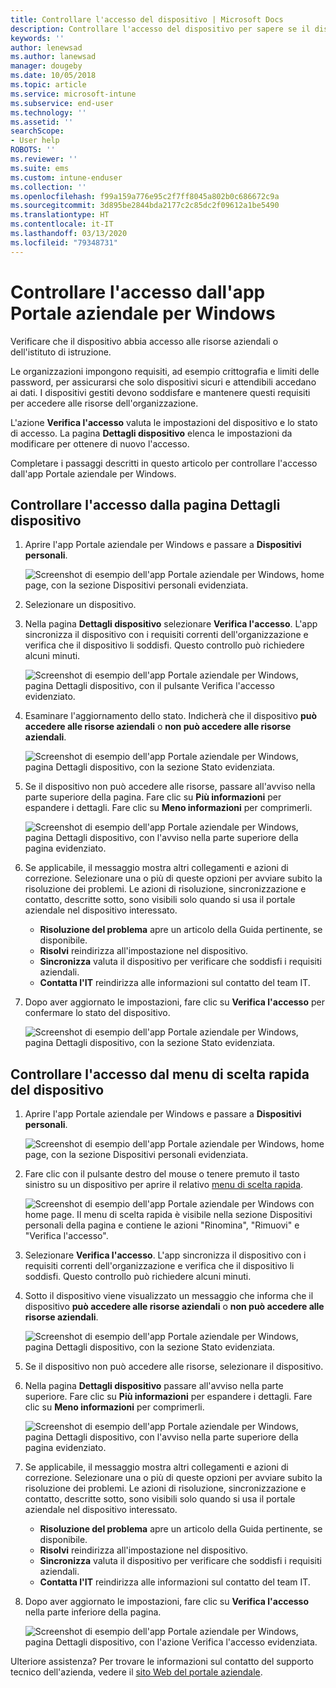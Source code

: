 ```yaml
---
title: Controllare l'accesso del dispositivo | Microsoft Docs
description: Controllare l'accesso del dispositivo per sapere se il dispositivo soddisfa i requisiti e riesce ad accedere alle risorse aziendali o dell'istituto di istruzione.
keywords: ''
author: lenewsad
ms.author: lanewsad
manager: dougeby
ms.date: 10/05/2018
ms.topic: article
ms.service: microsoft-intune
ms.subservice: end-user
ms.technology: ''
ms.assetid: ''
searchScope:
- User help
ROBOTS: ''
ms.reviewer: ''
ms.suite: ems
ms.custom: intune-enduser
ms.collection: ''
ms.openlocfilehash: f99a159a776e95c2f7ff8045a802b0c686672c9a
ms.sourcegitcommit: 3d895be2844bda2177c2c85dc2f09612a1be5490
ms.translationtype: HT
ms.contentlocale: it-IT
ms.lasthandoff: 03/13/2020
ms.locfileid: "79348731"
---
```

# <a name="check-access-from-company-portal-app-for-windows"></a>Controllare l'accesso dall'app Portale aziendale per Windows

Verificare che il dispositivo abbia accesso alle risorse aziendali o dell'istituto di istruzione. 

Le organizzazioni impongono requisiti, ad esempio crittografia e limiti delle password, per assicurarsi che solo dispositivi sicuri e attendibili accedano ai dati. I dispositivi gestiti devono soddisfare e mantenere questi requisiti per accedere alle risorse dell'organizzazione.

L'azione **Verifica l'accesso** valuta le impostazioni del dispositivo e lo stato di accesso. La pagina **Dettagli dispositivo** elenca le impostazioni da modificare per ottenere di nuovo l'accesso. 

Completare i passaggi descritti in questo articolo per controllare l'accesso dall'app Portale aziendale per Windows.  

## <a name="check-access-from-device-details-page"></a>Controllare l'accesso dalla pagina Dettagli dispositivo  
1. Aprire l'app Portale aziendale per Windows e passare a **Dispositivi personali**.  

    ![Screenshot di esempio dell'app Portale aziendale per Windows, home page, con la sezione Dispositivi personali evidenziata.](./media/1809_CheckAccess_Context_Select_Device.png)  
2. Selezionare un dispositivo.  
3. Nella pagina **Dettagli dispositivo** selezionare **Verifica l'accesso**. L'app sincronizza il dispositivo con i requisiti correnti dell'organizzazione e verifica che il dispositivo li soddisfi. Questo controllo può richiedere alcuni minuti.  

    ![Screenshot di esempio dell'app Portale aziendale per Windows, pagina Dettagli dispositivo, con il pulsante Verifica l'accesso evidenziato.](./media/1809_CheckAccess_Checking_Status.png) 

4. Esaminare l'aggiornamento dello stato. Indicherà che il dispositivo **può accedere alle risorse aziendali** o **non può accedere alle risorse aziendali**.  

   ![Screenshot di esempio dell'app Portale aziendale per Windows, pagina Dettagli dispositivo, con la sezione Stato evidenziata.](./media/1809_CheckAccess_Device_details_status1.png)  
   
5. Se il dispositivo non può accedere alle risorse, passare all'avviso nella parte superiore della pagina. Fare clic su **Più informazioni** per espandere i dettagli. Fare clic su **Meno informazioni** per comprimerli.  

    ![Screenshot di esempio dell'app Portale aziendale per Windows, pagina Dettagli dispositivo, con l'avviso nella parte superiore della pagina evidenziato.](./media/1809_CheckAccess_Device_details_alert1.png)  

6. Se applicabile, il messaggio mostra altri collegamenti e azioni di correzione. Selezionare una o più di queste opzioni per avviare subito la risoluzione dei problemi. Le azioni di risoluzione, sincronizzazione e contatto, descritte sotto, sono visibili solo quando si usa il portale aziendale nel dispositivo interessato.  

     * **Risoluzione del problema** apre un articolo della Guida pertinente, se disponibile.  
     * **Risolvi** reindirizza all'impostazione nel dispositivo.  
     * **Sincronizza** valuta il dispositivo per verificare che soddisfi i requisiti aziendali.  
     * **Contatta l'IT** reindirizza alle informazioni sul contatto del team IT.   
 
6. Dopo aver aggiornato le impostazioni, fare clic su **Verifica l'accesso** per confermare lo stato del dispositivo.  

    ![Screenshot di esempio dell'app Portale aziendale per Windows, pagina Dettagli dispositivo, con la sezione Stato evidenziata.](./media/1809_CheckAccess_Device_details_status1.png)  

## <a name="check-access-from-device-context-menu"></a>Controllare l'accesso dal menu di scelta rapida del dispositivo  
1. Aprire l'app Portale aziendale per Windows e passare a **Dispositivi personali**.  

    ![Screenshot di esempio dell'app Portale aziendale per Windows, home page, con la sezione Dispositivi personali evidenziata.](./media/1809_CheckAccess_Context_Select_Device.png)  

2. Fare clic con il pulsante destro del mouse o tenere premuto il tasto sinistro su un dispositivo per aprire il relativo [menu di scelta rapida](https://docs.microsoft.com//windows/uwp/design/controls-and-patterns/menus).  

    ![Screenshot di esempio dell'app Portale aziendale per Windows con home page. Il menu di scelta rapida è visibile nella sezione **Dispositivi personali** della pagina e contiene le azioni "Rinomina", "Rimuovi" e "Verifica l'accesso".](./media/1809_DeviceContextMenu_Windows_CP.png)  
3. Selezionare **Verifica l'accesso**. L'app sincronizza il dispositivo con i requisiti correnti dell'organizzazione e verifica che il dispositivo li soddisfi. Questo controllo può richiedere alcuni minuti.  
 
4. Sotto il dispositivo viene visualizzato un messaggio che informa che il dispositivo **può accedere alle risorse aziendali** o **non può accedere alle risorse aziendali**. 

    ![Screenshot di esempio dell'app Portale aziendale per Windows, pagina Dettagli dispositivo, con la sezione Stato evidenziata.](./media/1809_CheckAccess_Context_Menu_Alert2.png) 

5. Se il dispositivo non può accedere alle risorse, selezionare il dispositivo.  
6. Nella pagina **Dettagli dispositivo** passare all'avviso nella parte superiore. Fare clic su **Più informazioni** per espandere i dettagli. Fare clic su **Meno informazioni** per comprimerli.  

    ![Screenshot di esempio dell'app Portale aziendale per Windows, pagina Dettagli dispositivo, con l'avviso nella parte superiore della pagina evidenziato.](./media/1809_CheckAccess_Device_details_alert1.png)  

6. Se applicabile, il messaggio mostra altri collegamenti e azioni di correzione. Selezionare una o più di queste opzioni per avviare subito la risoluzione dei problemi. Le azioni di risoluzione, sincronizzazione e contatto, descritte sotto, sono visibili solo quando si usa il portale aziendale nel dispositivo interessato.  

     * **Risoluzione del problema** apre un articolo della Guida pertinente, se disponibile.  
     * **Risolvi** reindirizza all'impostazione nel dispositivo.  
     * **Sincronizza** valuta il dispositivo per verificare che soddisfi i requisiti aziendali.  
     * **Contatta l'IT** reindirizza alle informazioni sul contatto del team IT.    

7. Dopo aver aggiornato le impostazioni, fare clic su **Verifica l'accesso** nella parte inferiore della pagina.  

    ![Screenshot di esempio dell'app Portale aziendale per Windows, pagina Dettagli dispositivo, con l'azione Verifica l'accesso evidenziata.](./media/1809_CheckAccess_Device_details_button.png) 


Ulteriore assistenza? Per trovare le informazioni sul contatto del supporto tecnico dell'azienda, vedere il [sito Web del portale aziendale](https://go.microsoft.com/fwlink/?linkid=2010980).
